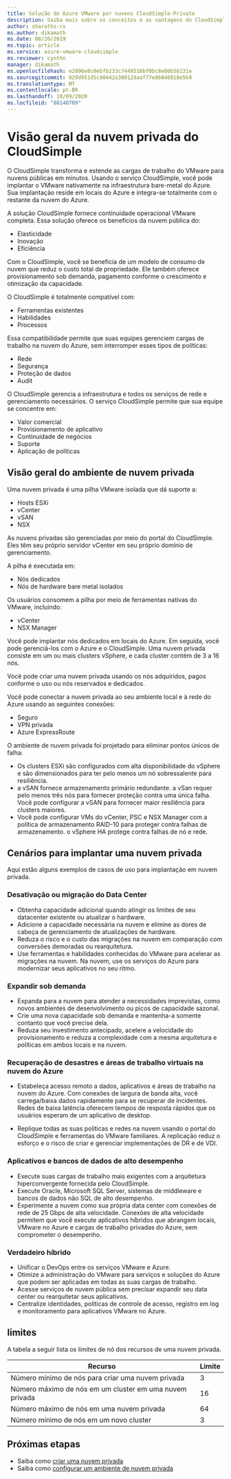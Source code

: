```yaml
---
title: Solução do Azure VMware por nuvens CloudSimple-Private
description: Saiba mais sobre os conceitos e as vantagens do CloudSimple, incluindo a continuidade operacional completa do VMware, a compatibilidade com ferramentas, habilidades e processos existentes.
author: sharaths-cs
ms.author: dikamath
ms.date: 08/20/2019
ms.topic: article
ms.service: azure-vmware-cloudsimple
ms.reviewer: cynthn
manager: dikamath
ms.openlocfilehash: e2096e8c0ebfb233c7449510bf0bc8e80b56231e
ms.sourcegitcommit: 829d951d5c90442a38012daaf77e86046018e5b9
ms.translationtype: MT
ms.contentlocale: pt-BR
ms.lasthandoff: 10/09/2020
ms.locfileid: "88140709"
---
```

# <a name="cloudsimple-private-cloud-overview"></a>Visão geral da nuvem privada do CloudSimple

O CloudSimple transforma e estende as cargas de trabalho do VMware para nuvens públicas em minutos. Usando o serviço CloudSimple, você pode implantar o VMware nativamente na infraestrutura bare-metal do Azure. Sua implantação reside em locais do Azure e integra-se totalmente com o restante da nuvem do Azure.

A solução CloudSimple fornece continuidade operacional VMware completa. Essa solução oferece os benefícios da nuvem pública do:

* Elasticidade
* Inovação
* Eficiência

Com o CloudSimple, você se beneficia de um modelo de consumo de nuvem que reduz o custo total de propriedade. Ele também oferece provisionamento sob demanda, pagamento conforme o crescimento e otimização da capacidade.

O CloudSimple é totalmente compatível com:

* Ferramentas existentes
* Habilidades
* Processos

Essa compatibilidade permite que suas equipes gerenciem cargas de trabalho na nuvem do Azure, sem interromper esses tipos de políticas:

* Rede
* Segurança  
* Proteção de dados  
* Audit

O CloudSimple gerencia a infraestrutura e todos os serviços de rede e gerenciamento necessários. O serviço CloudSimple permite que sua equipe se concentre em:

* Valor comercial
* Provisionamento de aplicativo
* Continuidade de negócios
* Suporte
* Aplicação de políticas

## <a name="private-cloud-environment-overview"></a>Visão geral do ambiente de nuvem privada

Uma nuvem privada é uma pilha VMware isolada que dá suporte a:

* Hosts ESXi
* vCenter
* vSAN
* NSX

As nuvens privadas são gerenciadas por meio do portal do CloudSimple. Eles têm seu próprio servidor vCenter em seu próprio domínio de gerenciamento.

A pilha é executada em:

* Nós dedicados
* Nós de hardware bare metal isolados

Os usuários consomem a pilha por meio de ferramentas nativas do VMware, incluindo:

* vCenter
* NSX Manager

Você pode implantar nós dedicados em locais do Azure. Em seguida, você pode gerenciá-los com o Azure e o CloudSimple. Uma nuvem privada consiste em um ou mais clusters vSphere, e cada cluster contém de 3 a 16 nós.

Você pode criar uma nuvem privada usando os nós adquiridos, pagos conforme o uso ou nós reservados e dedicados.

Você pode conectar a nuvem privada ao seu ambiente local e à rede do Azure usando as seguintes conexões:

* Seguro
* VPN privada
* Azure ExpressRoute

O ambiente de nuvem privada foi projetado para eliminar pontos únicos de falha:

* Os clusters ESXi são configurados com alta disponibilidade do vSphere e são dimensionados para ter pelo menos um nó sobressalente para resiliência.
* a vSAN fornece armazenamento primário redundante. a vSan requer pelo menos três nós para fornecer proteção contra uma única falha. Você pode configurar a vSAN para fornecer maior resiliência para clusters maiores.
* Você pode configurar VMs do vCenter, PSC e NSX Manager com a política de armazenamento RAID-10 para proteger contra falhas de armazenamento. o vSphere HA protege contra falhas de nó e rede.

## <a name="scenarios-for-deploying-a-private-cloud"></a>Cenários para implantar uma nuvem privada

Aqui estão alguns exemplos de casos de uso para implantação em nuvem privada.

### <a name="data-center-retirement-or-migration"></a>Desativação ou migração do Data Center

* Obtenha capacidade adicional quando atingir os limites de seu datacenter existente ou atualizar o hardware.
* Adicione a capacidade necessária na nuvem e elimine as dores de cabeça de gerenciamento de atualizações de hardware.
* Reduza o risco e o custo das migrações na nuvem em comparação com conversões demoradas ou rearquitetura.
* Use ferramentas e habilidades conhecidas do VMware para acelerar as migrações na nuvem. Na nuvem, use os serviços do Azure para modernizar seus aplicativos no seu ritmo.

### <a name="expand-on-demand"></a>Expandir sob demanda

* Expanda para a nuvem para atender a necessidades imprevistas, como novos ambientes de desenvolvimento ou picos de capacidade sazonal.
* Crie uma nova capacidade sob demanda e mantenha-a somente contanto que você precise dela.
* Reduza seu investimento antecipado, acelere a velocidade do provisionamento e reduza a complexidade com a mesma arquitetura e políticas em ambos locais e na nuvem.

### <a name="disaster-recovery-and-virtual-desktops-in-the-azure-cloud"></a>Recuperação de desastres e áreas de trabalho virtuais na nuvem do Azure

* Estabeleça acesso remoto a dados, aplicativos e áreas de trabalho na nuvem do Azure. Com conexões de largura de banda alta, você carrega/baixa dados rapidamente para se recuperar de incidentes. Redes de baixa latência oferecem tempos de resposta rápidos que os usuários esperam de um aplicativo de desktop.

* Replique todas as suas políticas e redes na nuvem usando o portal do CloudSimple e ferramentas do VMware familiares. A replicação reduz o esforço e o risco de criar e gerenciar implementações de DR e de VDI.

### <a name="high-performance-applications-and-databases"></a>Aplicativos e bancos de dados de alto desempenho

* Execute suas cargas de trabalho mais exigentes com a arquitetura hiperconvergente fornecida pelo CloudSimple.
* Execute Oracle, Microsoft SQL Server, sistemas de middleware e bancos de dados não SQL de alto desempenho.
* Experimente a nuvem como sua própria data center com conexões de rede de 25 Gbps de alta velocidade. Conexões de alta velocidade permitem que você execute aplicativos híbridos que abrangem locais, VMware no Azure e cargas de trabalho privadas do Azure, sem comprometer o desempenho.

### <a name="true-hybrid"></a>Verdadeiro híbrido

* Unificar o DevOps entre os serviços VMware e Azure.
* Otimize a administração do VMware para serviços e soluções do Azure que podem ser aplicadas em todas as suas cargas de trabalho.
* Acesse serviços de nuvem pública sem precisar expandir seu data center ou rearquitetar seus aplicativos.
* Centralize identidades, políticas de controle de acesso, registro em log e monitoramento para aplicativos VMware no Azure.

## <a name="limits"></a>limites

A tabela a seguir lista os limites de nó dos recursos de uma nuvem privada.

| Recurso | Limite |
|----------|-------|
| Número mínimo de nós para criar uma nuvem privada | 3 |
| Número máximo de nós em um cluster em uma nuvem privada | 16 |
| Número máximo de nós em uma nuvem privada | 64 |
| Número mínimo de nós em um novo cluster | 3 |

## <a name="next-steps"></a>Próximas etapas

* Saiba como [criar uma nuvem privada](create-private-cloud.md)
* Saiba como [configurar um ambiente de nuvem privada](quickstart-create-private-cloud.md)
